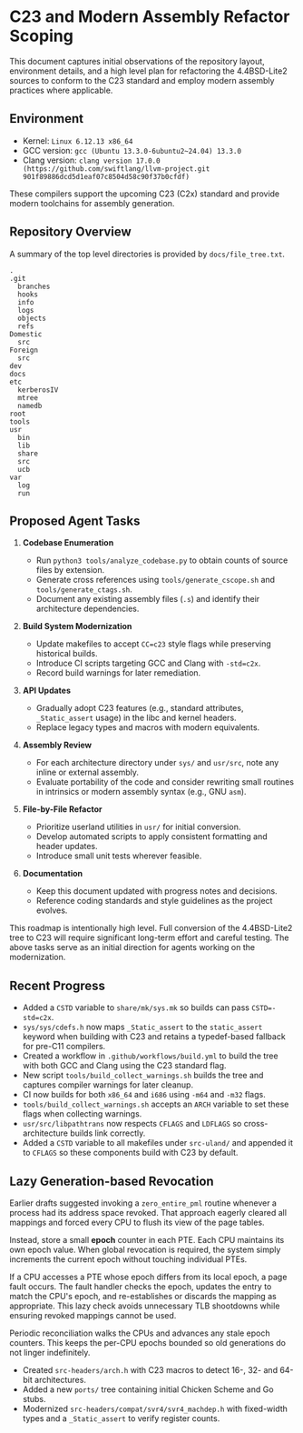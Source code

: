 # C23 and Modern Assembly Refactor Scoping

This document captures initial observations of the repository layout, environment details, and a high level plan for refactoring the 4.4BSD-Lite2 sources to conform to the C23 standard and employ modern assembly practices where applicable.

## Environment

- Kernel: `Linux 6.12.13 x86_64`
- GCC version: `gcc (Ubuntu 13.3.0-6ubuntu2~24.04) 13.3.0`
- Clang version: `clang version 17.0.0 (https://github.com/swiftlang/llvm-project.git 901f89886dcd5d1eaf07c8504d58c90f37b0cfdf)`

These compilers support the upcoming C23 (C2x) standard and provide modern toolchains for assembly generation.

## Repository Overview

A summary of the top level directories is provided by `docs/file_tree.txt`.

```
.
.git
  branches
  hooks
  info
  logs
  objects
  refs
Domestic
  src
Foreign
  src
dev
docs
etc
  kerberosIV
  mtree
  namedb
root
tools
usr
  bin
  lib
  share
  src
  ucb
var
  log
  run
```

## Proposed Agent Tasks

1. **Codebase Enumeration**
   - Run `python3 tools/analyze_codebase.py` to obtain counts of source files by extension.
   - Generate cross references using `tools/generate_cscope.sh` and `tools/generate_ctags.sh`.
   - Document any existing assembly files (`.s`) and identify their architecture dependencies.

2. **Build System Modernization**
   - Update makefiles to accept `CC=c23` style flags while preserving historical builds.
   - Introduce CI scripts targeting GCC and Clang with `-std=c2x`.
   - Record build warnings for later remediation.

3. **API Updates**
   - Gradually adopt C23 features (e.g., standard attributes, `_Static_assert` usage) in the libc and kernel headers.
   - Replace legacy types and macros with modern equivalents.

4. **Assembly Review**
   - For each architecture directory under `sys/` and `usr/src`, note any inline or external assembly.
   - Evaluate portability of the code and consider rewriting small routines in intrinsics or modern assembly syntax (e.g., GNU `asm`).

5. **File-by-File Refactor**
   - Prioritize userland utilities in `usr/` for initial conversion.
   - Develop automated scripts to apply consistent formatting and header updates.
   - Introduce small unit tests wherever feasible.

6. **Documentation**
   - Keep this document updated with progress notes and decisions.
   - Reference coding standards and style guidelines as the project evolves.

This roadmap is intentionally high level. Full conversion of the 4.4BSD-Lite2 tree to C23 will require significant long-term effort and careful testing. The above tasks serve as an initial direction for agents working on the modernization.

## Recent Progress

- Added a `CSTD` variable to `share/mk/sys.mk` so builds can pass `CSTD=-std=c2x`.
- `sys/sys/cdefs.h` now maps `_Static_assert` to the `static_assert`
  keyword when building with C23 and retains a typedef-based fallback for
  pre-C11 compilers.
- Created a workflow in `.github/workflows/build.yml` to build the tree with
  both GCC and Clang using the C23 standard flag.
- New script `tools/build_collect_warnings.sh` builds the tree and captures
  compiler warnings for later cleanup.
- CI now builds for both `x86_64` and `i686` using `-m64` and `-m32` flags.
- `tools/build_collect_warnings.sh` accepts an `ARCH` variable to set these
  flags when collecting warnings.
- `usr/src/libpathtrans` now respects `CFLAGS` and `LDFLAGS` so cross-
  architecture builds link correctly.
- Added a `CSTD` variable to all makefiles under `src-uland/` and
  appended it to `CFLAGS` so these components build with C23 by default.

## Lazy Generation-based Revocation

Earlier drafts suggested invoking a `zero_entire_pml` routine whenever a
process had its address space revoked.  That approach eagerly cleared
all mappings and forced every CPU to flush its view of the page tables.

Instead, store a small **epoch** counter in each PTE.  Each CPU maintains
its own epoch value.  When global revocation is required, the system
simply increments the current epoch without touching individual PTEs.

If a CPU accesses a PTE whose epoch differs from its local epoch, a page
fault occurs.  The fault handler checks the epoch, updates the entry to
match the CPU's epoch, and re-establishes or discards the mapping as
appropriate.  This lazy check avoids unnecessary TLB shootdowns while
ensuring revoked mappings cannot be used.

Periodic reconciliation walks the CPUs and advances any stale epoch
counters.  This keeps the per-CPU epochs bounded so old generations do
not linger indefinitely.

- Created `src-headers/arch.h` with C23 macros to detect 16-, 32- and 64-bit
  architectures.
- Added a new `ports/` tree containing initial Chicken Scheme and Go stubs.
- Modernized `src-headers/compat/svr4/svr4_machdep.h` with fixed-width types and
  a `_Static_assert` to verify register counts.
